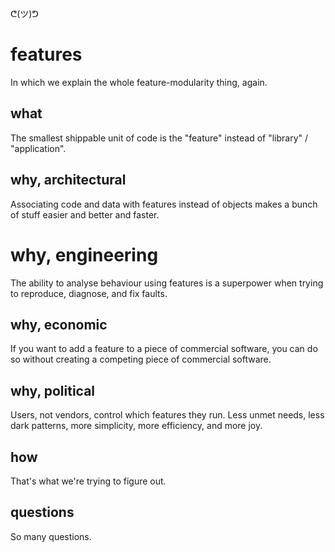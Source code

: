 ᕦ(ツ)ᕤ
# features

In which we explain the whole feature-modularity thing, again.

## what

The smallest shippable unit of code is the "feature" instead of "library" / "application".

## why, architectural

Associating code and data with features instead of objects makes a bunch of stuff easier and better and faster.

# why, engineering

The ability to analyse behaviour using features is a superpower when trying to reproduce, diagnose, and fix faults.

## why, economic

If you want to add a feature to a piece of commercial software, you can do so without creating a competing piece of commercial software.

## why, political

Users, not vendors, control which features they run. Less unmet needs, less dark patterns, more simplicity, more efficiency, and more joy.

## how

That's what we're trying to figure out.

## questions

So many questions.